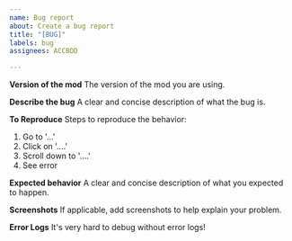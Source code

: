 ```yaml
---
name: Bug report
about: Create a bug report
title: "[BUG]"
labels: bug
assignees: ACCBDD

---
```


**Version of the mod**
The version of the mod you are using.

**Describe the bug**
A clear and concise description of what the bug is.

**To Reproduce**
Steps to reproduce the behavior:
1. Go to '...'
2. Click on '....'
3. Scroll down to '....'
4. See error

**Expected behavior**
A clear and concise description of what you expected to happen.

**Screenshots**
If applicable, add screenshots to help explain your problem.

**Error Logs**
It's very hard to debug without error logs!
